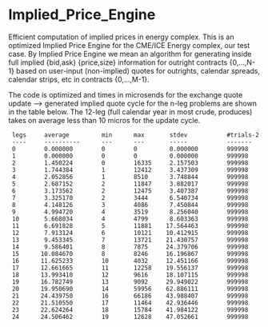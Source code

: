 # Implied_Price_Engine

Efficient computation of implied prices in energy complex. This is an
optimized Implied Price Engine for the CME/ICE Energy complex, our
test case. By Implied Price Engine we mean an algorithm for generating
inside full implied {bid,ask} {price,size} information for outright
contracts {0,...,N-1} based on user-input (non-implied) quotes for
outrights, calendar spreads, calendar strips, etc in contracts
{0,...,M-1}. 

The code is optimized and times in microsends for the exchange quote update --> generated implied quote cycle for the n-leg problems are shown in the table below. The 12-leg (full calendar year in most crude, produces) takes on average less than 10 micros for the update cycle.

```
 legs     average         min      max       stdev           #trials-2
 ----     ----------      ---      ---       -----           -------
 0        0.000000        0        0         0.000000        999998
 1        0.000000        0        0         0.000000        999998
 2        1.450224        0        16335     2.157503        999998
 3        1.744384        1        12412     3.437309        999998
 4        2.052856        1        8510      3.748844        999998
 5        2.687152        2        11847     3.882017        999998
 6        3.173562        2        12475     3.407387        999998
 7        3.325170        2        3444      6.540734        999998
 8        4.148126        3        4086      7.450844        999998
 9        4.994720        4        3519      8.256040        999998
 10       5.668034        4        4799      8.603363        999998
 11       6.691828        5        11881    17.564463        999998
 12       7.913124        6        10121    10.412915        999998
 13       9.453345        7        13721    21.430757        999998
 14       9.586401        8        7875     24.379706        999998
 15      10.084670        8        8246     16.196867        999998
 16      11.625233        10       4032     12.451166        999998
 17      12.661665        11       12258    19.556137        999998
 18      13.993410        12       9616     18.107115        999998
 19      16.782749        13       9092     29.949022        999998
 20      19.950690        14       59956    62.886111        999998
 21      24.439750        16       66186    43.988407        999998
 22      21.510550        17       11464    42.936446        999998
 23      22.624264        18       15784    41.984122        999998
 24      24.506462        19       12628    47.052661        999998
```
